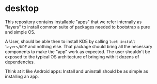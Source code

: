 # desktop

This repository contains installable "apps" that we refer internally as "layers" to install common suite of packages needed to bootstrap a pure and simple OS.

A User, should be able then to install KDE by calling `luet install layers/KDE` and nothing else. That package should bring all the necessary components to make the "app" work as expected. The user shouldn't be exposed to the typical OS architecture of bringing with it dozens of dependencies. 

Think at it like Android apps: Install and uninstall should be as simple as installing an app.